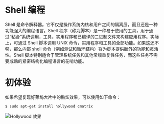 # Shell 编程

Shell 是命令解释器。它不仅是操作系统内核和用户之间的隔离层，而且还是一种功能强大的编程语言。Shell 程序（称为脚本）是一种易于使用的工具，用于通过“粘合”系统调用，工具，实用程序和已编译的二进制文件来构建应用程序。实际上，可通过 Shell 脚本调用 UNIX 命令，实用程序和工具的全部功能。如果这还不够，那么内部 shell 命令（例如测试和循环结构）将为脚本提供额外的功能和灵活性。Shell 脚本特别适合于管理系统任务和其他常规重复性任务，而这些任务不需要成熟的紧密结构化编程语言的花哨功能。

# 初体验

如果希望复现好莱坞大片中的酷炫效果，可以使用如下命令：

```sh
$ sudo apt-get install hollywood cmatrix
```

![Hollywood 效果](http://7xkt0f.com1.z0.glb.clouddn.com/65DCC0D6-CDE4-4199-9669-2CA32259FB15.png)

